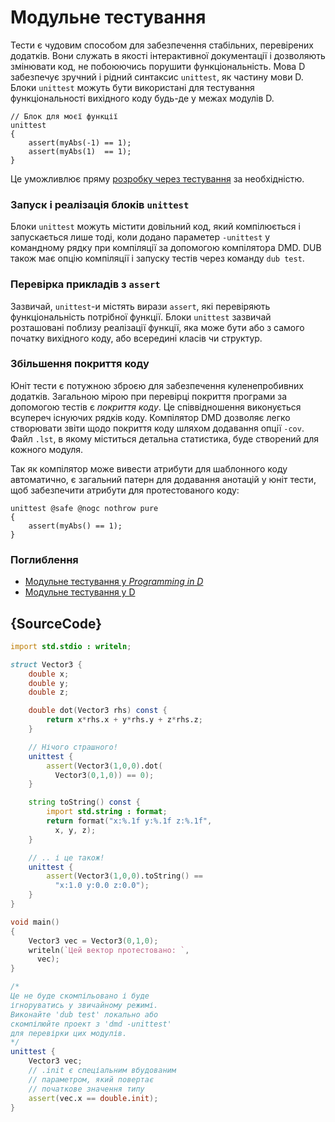 # Модульне тестування

Тести є чудовим способом для забезпечення стабільних, перевірених
додатків. Вони служать в якості інтерактивної документації і дозволяють
змінювати код, не побоюючись порушити функціональність. Мова D
забезпечує зручний і рідний синтаксис `unittest`, як частину
мови D. Блоки `unittest` можуть бути використані для тестування
функціональності вихідного коду будь-де у межах модулів D.

    // Блок для моєї функції
    unittest
    {
        assert(myAbs(-1) == 1);
        assert(myAbs(1)  == 1);
    }

Це уможливлює пряму [розробку через тестування](https://uk.wikipedia.org/wiki/Test-driven_development)
за необхідністю.

### Запуск і реалізація блоків `unittest`

Блоки `unittest` можуть містити довільний код, який компілюється і
запускається лише тоді, коли додано параметер `-unittest` у командному
рядку при компіляції за допомогою компілятора DMD. DUB також має
опцію компіляції і запуску тестів через команду `dub test`.

### Перевірка прикладів з `assert`

Зазвичай, `unittest`-и містять вирази `assert`, які перевіряють
функціональність потрібної функції. Блоки `unittest` зазвичай
розташовані поблизу реалізації функції, яка може бути або з самого
початку вихідного коду, або всередині класів чи структур.

### Збільшення покриття коду

Юніт тести є потужною зброєю для забезпечення куленепробивних додатків.
Загальною мірою при перевірці покриття програми за допомогою тестів
є _покриття коду_. Це співвідношення виконується всупереч існуючих
рядків коду. Компілятор DMD дозволяє легко створювати звіти
щодо покриття коду шляхом додавання опції `-cov`. Файл `.lst`, в якому
міститься детальна статистика, буде створений для кожного модуля.

Так як компілятор може вивести атрибути для шаблонного коду автоматично,
є загальний патерн для додавання анотацій у юніт тести, щоб забезпечити
атрибути для протестованого коду:

    unittest @safe @nogc nothrow pure
    {
        assert(myAbs() == 1);
    }

### Поглиблення

- [Модульне тестування у _Programming in D_](http://ddili.org/ders/d.en/unit_testing.html)
- [Модульне тестування у D](https://dlang.org/spec/unittest.html)

## {SourceCode}

```d
import std.stdio : writeln;

struct Vector3 {
    double x;
    double y;
    double z;

    double dot(Vector3 rhs) const {
        return x*rhs.x + y*rhs.y + z*rhs.z;
    }

    // Нічого страшного!
    unittest {
        assert(Vector3(1,0,0).dot(
          Vector3(0,1,0)) == 0);
    }

    string toString() const {
        import std.string : format;
        return format("x:%.1f y:%.1f z:%.1f",
          x, y, z);
    }

    // .. і це також!
    unittest {
        assert(Vector3(1,0,0).toString() ==
          "x:1.0 y:0.0 z:0.0");
    }
}

void main()
{
    Vector3 vec = Vector3(0,1,0);
    writeln(`Цей вектор протестовано: `,
      vec);
}

/*
Це не буде скомпільовано і буде
ігноруватись у звичайному режимі.
Виконайте 'dub test' локально або
скомпілюйте проект з 'dmd -unittest'
для перевірки цих модулів.
*/
unittest {
    Vector3 vec;
    // .init є спеціальним вбудованим
    // параметром, який повертає
    // початкове значення типу
    assert(vec.x == double.init);
}
```
